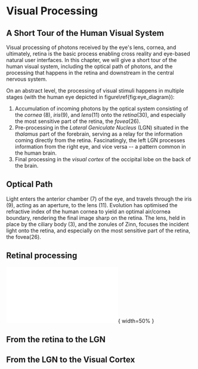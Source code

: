 # Visual Processing

## A Short Tour of the Human Visual System

Visual processing of photons received by the eye's lens, cornea, and ultimately, retina is the basic process enabling cross reality and eye-based natural user interfaces. In this chapter, we will give a short tour of the human visual system, including the optical path of photons, and the processing that happens in the retina and downstream in the central nervous system.

On an abstract level, the processing of visual stimuli happens in multiple stages (with the human eye depicted in figure\ref{fig:eye_diagram}):

1. Accumulation of incoming photons by the optical system consisting of the _cornea_ (8), _iris_(9), and _lens_(11) onto the _retina_(30), and especially the most sensitive part of the retina, the _fovea_(26).
2. Pre-processing in the _Lateral Geniculate Nucleus_ (LGN) situated in the _thalamus_ part of the forebrain, serving as a relay for the information coming directly from the retina. Fascinatingly, the left LGN processes information from the right eye, and vice versa -- a pattern common in the human brain.
3. Final processing in the _visual cortex_ of the occipital lobe on the back of the brain.

## Optical Path

Light enters the anterior chamber (7) of the eye, and travels through the iris (9), acting as an aperture, to the lens (11). Evolution has optimised the refractive index of the human cornea to yield an optimal air/cornea boundary, rendering the final image sharp on the retina. The lens, held in place by the ciliary body (3), and the zonules of Zinn, focuses the incident light onto the retina, and especially on the most sensitive part of the retina, the fovea(26).

## Retinal processing

![\label{fig:eye_diagram}Anatomy of the human eye -- 1:posterior segment of eyeball 2:ora serrata 3:ciliary muscle 4:ciliary zonules/zonules of Zinn 5:canal of Schlemm 6:pupil 7:anterior chamber 8:cornea 9:iris 10:lens cortex 11:lens nucleus 12:ciliary process 13:conjunctiva 14:inferior oblique muscle 15:inferior rectus muscle 16:medial rectus muscle 17:retinal arteries and veins 18:optic disc 19:dura mater 20:central retinal artery 21:central retinal vein 22:optic nerve 23:vorticose vein 24:bulbar sheath 25:macula 26:fovea 27:sclera 28:choroid 29:superior rectus muscle 30:retina, Image (cc) by [Ignacio Icke](https://commons.wikimedia.org/wiki/File:Eye-diagram_no_circles_border.svg)](./figures/eye-diagram.pdf){ width=50% }

## From the retina to the LGN

## From the LGN to the Visual Cortex
